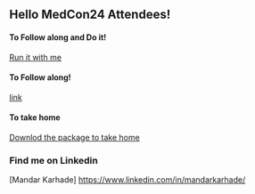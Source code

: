 ## Hello MedCon24 Attendees!

#### To Follow along and Do it!  
[Run it with me](https://colab.research.google.com/drive/1FJhQ8FfjuNDvJ-sOiFd4sqPgfMM8SnCP?usp=sharing)

#### To Follow along! 
[link](https://colab.research.google.com/drive/1cu4rMLYcp16ALZOSBgawfREtgYTvUy6p?usp=sharing)

#### To take home 
[Downlod the package to take home](https://google.com)

### Find me on Linkedin
[Mandar Karhade] https://www.linkedin.com/in/mandarkarhade/